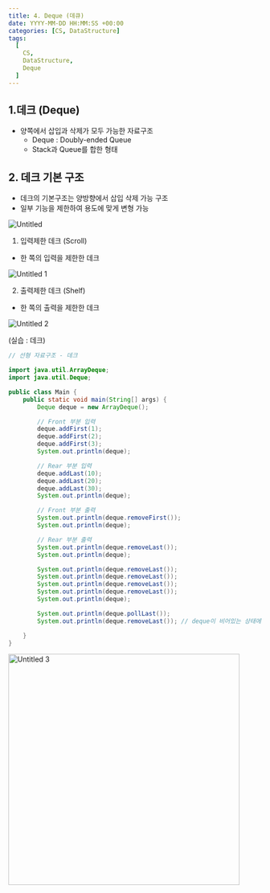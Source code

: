 ```yaml
---
title: 4. Deque (데큐)
date: YYYY-MM-DD HH:MM:SS +00:00
categories: [CS, DataStructure]
tags:
  [
    CS,
    DataStructure,
    Deque
  ]
---
```


## 1.데크 (Deque)

- 양쪽에서 삽입과 삭제가 모두 가능한 자료구조
    - Deque : Doubly-ended Queue
    - Stack과 Queue를 합한 형태

## 2. 데크 기본 구조

- 데크의 기본구조는 양방향에서 삽입 삭제 가능 구조
- 일부 기능을 제한하여 용도에 맞게 변형 가능

![Untitled](https://github.com/KimHyungkeun/KimHyungkeun.github.io/assets/12759500/895521a8-b407-4f2b-a8c6-672b13e8bc03)


1) 입력제한 데크 (Scroll)

- 한 쪽의 입력을 제한한 데크

![Untitled 1](https://github.com/KimHyungkeun/KimHyungkeun.github.io/assets/12759500/1db0d0ba-9050-48de-9f5f-1de7bab01c44)


2) 출력제한 데크 (Shelf)

- 한 쪽의 출력을 제한한 데크

![Untitled 2](https://github.com/KimHyungkeun/KimHyungkeun.github.io/assets/12759500/cfede4a3-7678-47e3-aecf-e75c2d0011f7)


(실습 : 데크)

```java
// 선형 자료구조 - 데크

import java.util.ArrayDeque;
import java.util.Deque;

public class Main {
    public static void main(String[] args) {
        Deque deque = new ArrayDeque();

        // Front 부분 입력
        deque.addFirst(1);
        deque.addFirst(2);
        deque.addFirst(3);
        System.out.println(deque);

        // Rear 부분 입력
        deque.addLast(10);
        deque.addLast(20);
        deque.addLast(30);
        System.out.println(deque);

        // Front 부분 출력
        System.out.println(deque.removeFirst());
        System.out.println(deque);

        // Rear 부분 출력
        System.out.println(deque.removeLast());
        System.out.println(deque);

        System.out.println(deque.removeLast());
        System.out.println(deque.removeLast());
        System.out.println(deque.removeLast());
        System.out.println(deque.removeLast());
        System.out.println(deque);

        System.out.println(deque.pollLast());
        System.out.println(deque.removeLast()); // deque이 비어있는 상태에서 removeLast를 하면 Exception 발

    }
}
```

<img width="460" alt="Untitled 3" src="https://github.com/KimHyungkeun/KimHyungkeun.github.io/assets/12759500/af619461-5407-44c7-920e-c17870f8465e">



